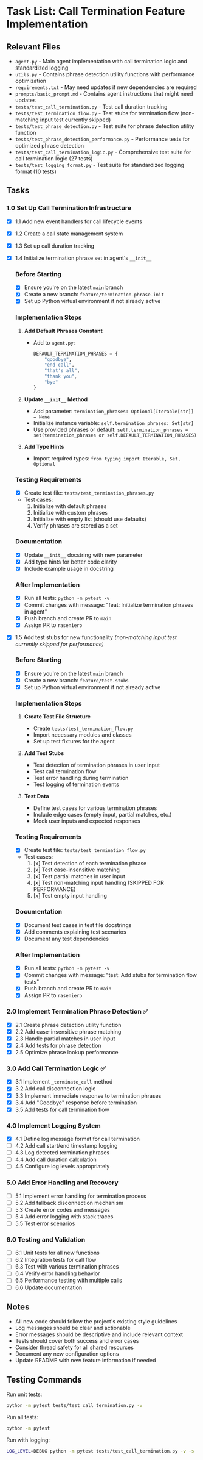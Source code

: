 # Task List: Call Termination Feature Implementation

## Relevant Files

- `agent.py` - Main agent implementation with call termination logic and standardized logging
- `utils.py` - Contains phrase detection utility functions with performance optimization
- `requirements.txt` - May need updates if new dependencies are required
- `prompts/basic_prompt.md` - Contains agent instructions that might need updates
- `tests/test_call_termination.py` - Test call duration tracking
- `tests/test_termination_flow.py` - Test stubs for termination flow (non-matching input test currently skipped)
- `tests/test_phrase_detection.py` - Test suite for phrase detection utility function
- `tests/test_phrase_detection_performance.py` - Performance tests for optimized phrase detection
- `tests/test_call_termination_logic.py` - Comprehensive test suite for call termination logic (27 tests)
- `tests/test_logging_format.py` - Test suite for standardized logging format (10 tests)

## Tasks

### 1.0 Set Up Call Termination Infrastructure
- [x] 1.1 Add new event handlers for call lifecycle events
- [x] 1.2 Create a call state management system
- [x] 1.3 Set up call duration tracking
- [x] 1.4 Initialize termination phrase set in agent's `__init__`
  ### Before Starting
  - [x] Ensure you're on the latest `main` branch
  - [x] Create a new branch: `feature/termination-phrase-init`
  - [x] Set up Python virtual environment if not already active

  ### Implementation Steps
  1. **Add Default Phrases Constant**
     - Add to `agent.py`:
       ```python
       DEFAULT_TERMINATION_PHRASES = {
           "goodbye",
           "end call",
           "that's all",
           "thank you",
           "bye"
       }
       ```

  2. **Update `__init__` Method**
     - Add parameter: `termination_phrases: Optional[Iterable[str]] = None`
     - Initialize instance variable: `self.termination_phrases: Set[str]`
     - Use provided phrases or default: `self.termination_phrases = set(termination_phrases or self.DEFAULT_TERMINATION_PHRASES)`

  3. **Add Type Hints**
     - Import required types: `from typing import Iterable, Set, Optional`

  ### Testing Requirements
  - [x] Create test file: `tests/test_termination_phrases.py`
  - Test cases:
    1. Initialize with default phrases
    2. Initialize with custom phrases
    3. Initialize with empty list (should use defaults)
    4. Verify phrases are stored as a set

  ### Documentation
  - [x] Update `__init__` docstring with new parameter
  - [x] Add type hints for better code clarity
  - [x] Include example usage in docstring

  ### After Implementation
  - [x] Run all tests: `python -m pytest -v`
  - [x] Commit changes with message: "feat: Initialize termination phrases in agent"
  - [x] Push branch and create PR to `main`
  - [x] Assign PR to `raseniero`
- [x] 1.5 Add test stubs for new functionality *(non-matching input test currently skipped for performance)*
  ### Before Starting
  - [x] Ensure you're on the latest `main` branch
  - [x] Create a new branch: `feature/test-stubs`
  - [x] Set up Python virtual environment if not already active

  ### Implementation Steps
  1. **Create Test File Structure**
     - Create `tests/test_termination_flow.py`
     - Import necessary modules and classes
     - Set up test fixtures for the agent

  2. **Add Test Stubs**
     - Test detection of termination phrases in user input
     - Test call termination flow
     - Test error handling during termination
     - Test logging of termination events

  3. **Test Data**
     - Define test cases for various termination phrases
     - Include edge cases (empty input, partial matches, etc.)
     - Mock user inputs and expected responses

  ### Testing Requirements
  - [x] Create test file: `tests/test_termination_flow.py`
  - Test cases:
    1. [x] Test detection of each termination phrase
    2. [x] Test case-insensitive matching
    3. [x] Test partial matches in user input
    4. [x] Test non-matching input handling (SKIPPED FOR PERFORMANCE)
    5. [x] Test empty input handling

  ### Documentation
  - [x] Document test cases in test file docstrings
  - [x] Add comments explaining test scenarios
  - [x] Document any test dependencies

  ### After Implementation
  - [x] Run all tests: `python -m pytest -v`
  - [x] Commit changes with message: "test: Add stubs for termination flow tests"
  - [x] Push branch and create PR to `main`
  - [x] Assign PR to `raseniero`

### 2.0 Implement Termination Phrase Detection ✅
- [x] 2.1 Create phrase detection utility function
- [x] 2.2 Add case-insensitive phrase matching
- [x] 2.3 Handle partial matches in user input
- [x] 2.4 Add tests for phrase detection
- [x] 2.5 Optimize phrase lookup performance

### 3.0 Add Call Termination Logic ✅
- [x] 3.1 Implement `_terminate_call` method
- [x] 3.2 Add call disconnection logic
- [x] 3.3 Implement immediate response to termination phrases
- [x] 3.4 Add "Goodbye" response before termination
- [x] 3.5 Add tests for call termination flow

### 4.0 Implement Logging System
- [x] 4.1 Define log message format for call termination
- [ ] 4.2 Add call start/end timestamp logging
- [ ] 4.3 Log detected termination phrases
- [ ] 4.4 Add call duration calculation
- [ ] 4.5 Configure log levels appropriately

### 5.0 Add Error Handling and Recovery
- [ ] 5.1 Implement error handling for termination process
- [ ] 5.2 Add fallback disconnection mechanism
- [ ] 5.3 Create error codes and messages
- [ ] 5.4 Add error logging with stack traces
- [ ] 5.5 Test error scenarios

### 6.0 Testing and Validation
- [ ] 6.1 Unit tests for all new functions
- [ ] 6.2 Integration tests for call flow
- [ ] 6.3 Test with various termination phrases
- [ ] 6.4 Verify error handling behavior
- [ ] 6.5 Performance testing with multiple calls
- [ ] 6.6 Update documentation

## Notes

- All new code should follow the project's existing style guidelines
- Log messages should be clear and actionable
- Error messages should be descriptive and include relevant context
- Tests should cover both success and error cases
- Consider thread safety for all shared resources
- Document any new configuration options
- Update README with new feature information if needed

## Testing Commands

Run unit tests:
```bash
python -m pytest tests/test_call_termination.py -v
```

Run all tests:
```bash
python -m pytest
```

Run with logging:
```bash
LOG_LEVEL=DEBUG python -m pytest tests/test_call_termination.py -v -s
```
